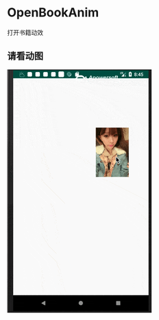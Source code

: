 # OpenBookAnim
打开书籍动效

## 请看动图
![images](https://github.com/Wiser-Wong/OpenBookAnim/blob/master/images/anim.gif)
